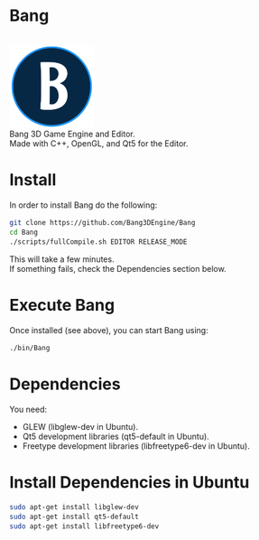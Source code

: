 # Bang
<br/>
<img src="/EngineAssets/BangLogo.png" width="150">
<br/>
Bang 3D Game Engine and Editor. <br/>
Made with C++, OpenGL, and Qt5 for the Editor.

# Install
In order to install Bang do the following:
``` Bash
git clone https://github.com/Bang3DEngine/Bang
cd Bang
./scripts/fullCompile.sh EDITOR RELEASE_MODE
```
This will take a few minutes. <br/>
If something fails, check the Dependencies section below.

# Execute Bang
Once installed (see above), you can start Bang using:
```Bash
./bin/Bang
```

# Dependencies
You need:
  - GLEW (libglew-dev in Ubuntu).
  - Qt5 development libraries (qt5-default in Ubuntu).
  - Freetype development libraries (libfreetype6-dev in Ubuntu).

# Install Dependencies in Ubuntu
``` Bash
sudo apt-get install libglew-dev
sudo apt-get install qt5-default
sudo apt-get install libfreetype6-dev
```
